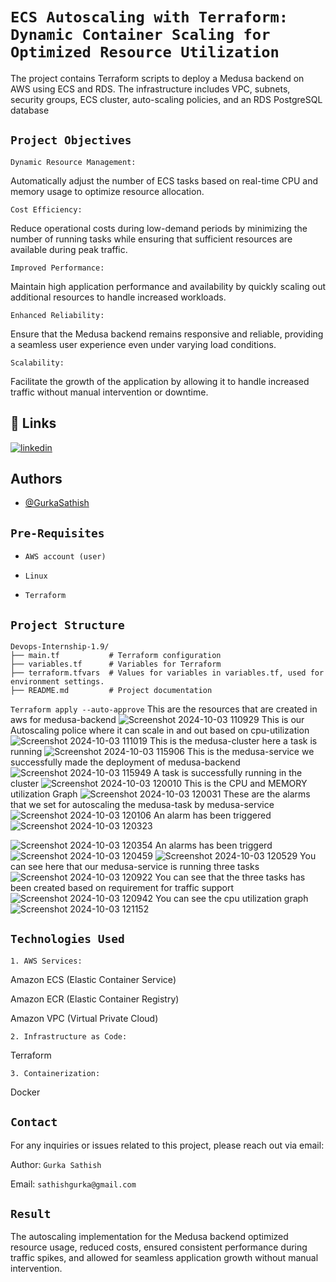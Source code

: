 

# `ECS Autoscaling with Terraform: Dynamic Container Scaling for Optimized Resource Utilization`

The project contains Terraform scripts to deploy a Medusa backend on AWS using ECS and RDS. The infrastructure includes VPC, subnets, security groups, ECS cluster, auto-scaling policies, and an RDS PostgreSQL database









## `Project Objectives`

`Dynamic Resource Management:`

 Automatically adjust the number of ECS tasks based on real-time CPU and memory usage to optimize resource allocation.

`Cost Efficiency:` 

Reduce operational costs during low-demand periods by minimizing the number of running tasks while ensuring that sufficient resources are available during peak traffic.

`Improved Performance:`

 Maintain high application performance and availability by quickly scaling out additional resources to handle increased workloads.

`Enhanced Reliability:`

 Ensure that the Medusa backend remains responsive and reliable, providing a seamless user experience even under varying load conditions.

`Scalability:`

 Facilitate the growth of the application by allowing it to handle increased traffic without manual intervention or downtime.
## 🔗 Links
[![linkedin](https://img.shields.io/badge/linkedin-0A66C2?style=for-the-badge&logo=linkedin&logoColor=white)](https://www.linkedin.com/in/sathish-gurka)


## Authors

- [@GurkaSathish](https://github.com/sathishyadav024)


## `Pre-Requisites`

- `AWS account (user)`

- `Linux`

- `Terraform`



## `Project Structure`
```
Devops-Internship-1.9/
├── main.tf           # Terraform configuration
├── variables.tf      # Variables for Terraform
├── terraform.tfvars  # Values for variables in variables.tf, used for environment settings.
├── README.md         # Project documentation
```
`Terraform apply --auto-approve`
This are the resources that are created in aws for medusa-backend
![Screenshot 2024-10-03 110929](https://github.com/user-attachments/assets/967cde4b-c51f-4e46-abb6-859fc7e51a3b)
This is our Autoscaling police where it can scale in and out based on cpu-utilization
![Screenshot 2024-10-03 111019](https://github.com/user-attachments/assets/82f156ab-8849-4b77-964c-e27415a35499)
This is the medusa-cluster here a task is running
![Screenshot 2024-10-03 115906](https://github.com/user-attachments/assets/6fe90a51-e1d8-45da-82a2-034b6640a0ca)
This is the medusa-service we successfully made the deployment of medusa-backend
![Screenshot 2024-10-03 115949](https://github.com/user-attachments/assets/51205cb0-6125-4d32-8955-8777f12c9d17)
A task is successfully running in the cluster
![Screenshot 2024-10-03 120010](https://github.com/user-attachments/assets/e4e48d4b-3550-4ee8-8e3b-00eafcd46809)
This is the CPU and MEMORY utilization Graph
![Screenshot 2024-10-03 120031](https://github.com/user-attachments/assets/f99dd700-4b8b-427e-960a-5c090a1470c0)
These are the alarms that we set for autoscaling the medusa-task by medusa-service
![Screenshot 2024-10-03 120106](https://github.com/user-attachments/assets/e159d102-d4d8-48dd-ae23-c934170f3456)
An alarm has been triggered
![Screenshot 2024-10-03 120323](https://github.com/user-attachments/assets/9bd686e7-5177-4ade-bc1f-e338fd4516b1)

![Screenshot 2024-10-03 120354](https://github.com/user-attachments/assets/e8647945-ecb9-4c04-9907-f419c0b99be1)
An alarms has been triggerd
![Screenshot 2024-10-03 120459](https://github.com/user-attachments/assets/b3621270-8eef-40aa-8a07-688405343ea8)
![Screenshot 2024-10-03 120529](https://github.com/user-attachments/assets/98f874f1-5adf-4765-abf0-9ce184d6ffef)
You can see here that our medusa-service is running three tasks 
![Screenshot 2024-10-03 120922](https://github.com/user-attachments/assets/014525f2-a481-4c37-b6af-08a75f7d3f8f)
You can see that the three tasks has been created based on requirement for traffic support
![Screenshot 2024-10-03 120942](https://github.com/user-attachments/assets/955a5454-b867-45d0-8c9e-c8fedc1d013e)
You can see the cpu utilization graph
![Screenshot 2024-10-03 121152](https://github.com/user-attachments/assets/ef8cbc21-b934-4213-b3a1-fad71cd36a52)


## `Technologies Used`

`1. AWS Services:`

Amazon ECS (Elastic Container Service)

Amazon ECR (Elastic Container Registry)

Amazon VPC (Virtual Private Cloud)

`2. Infrastructure as Code:`

Terraform

`3. Containerization:`

Docker


## `Contact`


   For any inquiries or issues related to this project, please reach out via email:  
   
   
   Author: `Gurka Sathish`
   
   Email: ` sathishgurka@gmail.com `
## `Result`

The autoscaling implementation for the Medusa backend optimized resource usage, reduced costs, ensured consistent performance during traffic spikes, and allowed for seamless application growth without manual intervention. 
